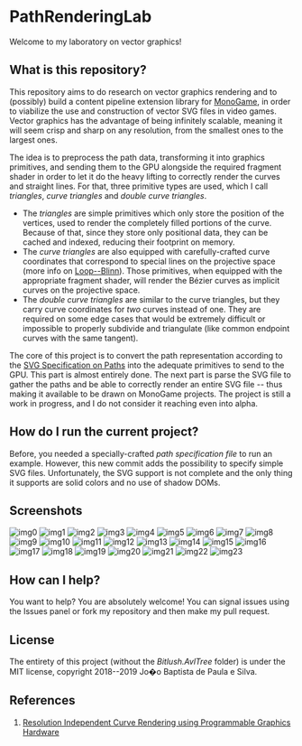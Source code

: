 # PathRenderingLab

Welcome to my laboratory on vector graphics!

## What is this repository?

This repository aims to do research on vector graphics rendering and to (possibly) build a content pipeline extension library for [MonoGame](http://www.monogame.net/), in order to viabilize the use and construction of vector SVG files in video games. Vector graphics has the advantage of being infinitely scalable, meaning it will seem crisp and sharp on any resolution, from the smallest ones to the largest ones.

The idea is to preprocess the path data, transforming it into graphics primitives, and sending them to the GPU alongside the required fragment shader in order to let it do the heavy lifting to correctly render the curves and straight lines. For that, three primitive types are used, which I call _triangles_, _curve triangles_ and _double curve triangles_.

 * The _triangles_ are simple primitives which only store the position of the vertices, used to render the completely filled portions of the curve. Because of that, since they store only positional data, they can be cached and indexed, reducing their footprint on memory.
 * The _curve triangles_ are also equipped with carefully-crafted curve coordinates that correspond to special lines on the projective space (more info on [Loop--Blinn](https://www.microsoft.com/en-us/research/wp-content/uploads/2005/01/p1000-loop.pdf)). Those primitives, when equipped with the appropriate fragment shader, will render the Bézier curves as implicit curves on the projective space.
 * The _double curve triangles_ are similar to the curve triangles, but they carry curve coordinates for _two_ curves instead of one. They are required on some edge cases that would be extremely difficult or impossible to properly subdivide and triangulate (like common endpoint curves with the same tangent).

The core of this project is to convert the path representation according to the [SVG Specification on Paths](https://svgwg.org/svg2-draft/paths.html) into the adequate primitives to send to the GPU. This part is almost entirely done. The next part is parse the SVG file to gather the paths and be able to correctly render an entire SVG file -- thus making it available to be drawn on MonoGame projects. The project is still a work in progress, and I do not consider it reaching even into alpha.

## How do I run the current project?

Before, you needed a specially-crafted _path specification file_ to run an example. However, this new commit adds the possibility to specify simple SVG files. Unfortunately, the SVG support is not complete and the only thing it supports are solid colors and no use of shadow DOMs.

## Screenshots
![img0](imgs/pathrendering0.png)
![img1](imgs/pathrendering1.png)
![img2](imgs/pathrendering2.png)
![img3](imgs/pathrendering3.png)
![img4](imgs/pathrendering4.png)
![img5](imgs/pathrendering5.png)
![img6](imgs/pathrendering6.png)
![img7](imgs/pathrendering7.png)
![img8](imgs/pathrendering8.png)
![img9](imgs/pathrendering9.png)
![img10](imgs/pathrendering10.png)
![img11](imgs/pathrendering11.png)
![img12](imgs/pathrendering12.png)
![img13](imgs/pathrendering13.png)
![img14](imgs/pathrendering14.png)
![img15](imgs/pathrendering15.png)
![img16](imgs/pathrendering16.png)
![img17](imgs/pathrendering17.png)
![img18](imgs/pathrendering18.png)
![img19](imgs/pathrendering19.png)
![img20](imgs/pathrendering20.png)
![img21](imgs/pathrendering21.png)
![img22](imgs/pathrendering22.png)
![img23](imgs/pathrendering23.png)

## How can I help?

You want to help? You are absolutely welcome! You can signal issues using the Issues panel or fork my repository and then make my pull request.

## License

The entirety of this project (without the _Bitlush.AvlTree_ folder) is under the MIT license, copyright 2018--2019 Jo�o Baptista de Paula e Silva.

## References

1. [Resolution Independent Curve Rendering using Programmable Graphics Hardware](https://www.microsoft.com/en-us/research/wp-content/uploads/2005/01/p1000-loop.pdf)

